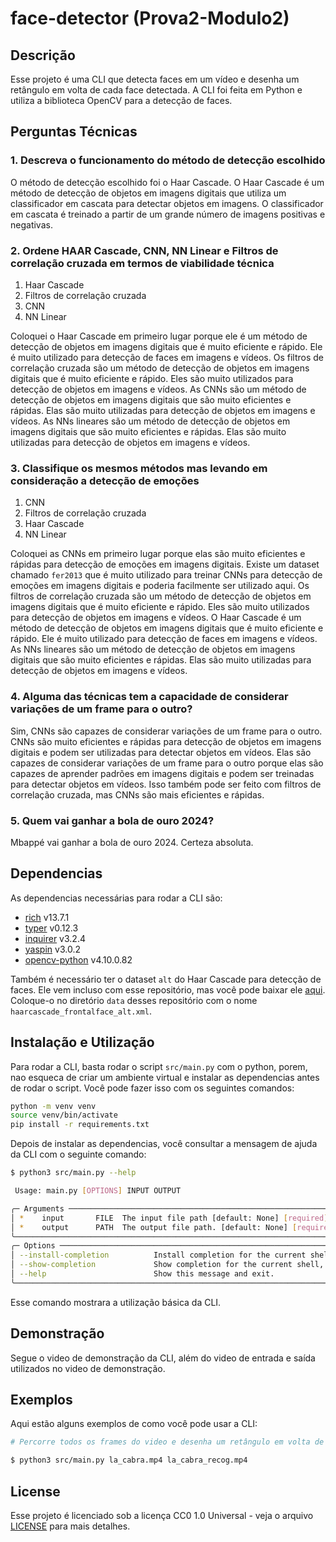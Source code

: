 # face-detector (Prova2-Modulo2)

## Descrição

Esse projeto é uma CLI que detecta faces em um vídeo e desenha um retângulo em volta de cada face detectada. A CLI foi feita em Python e utiliza a biblioteca OpenCV para a detecção de faces.

## Perguntas Técnicas

### 1. Descreva o funcionamento do método de detecção escolhido

O método de detecção escolhido foi o Haar Cascade. O Haar Cascade é um método de detecção de objetos em imagens digitais que utiliza um classificador em cascata para detectar objetos em imagens. O classificador em cascata é treinado a partir de um grande número de imagens positivas e negativas.

### 2. Ordene HAAR Cascade, CNN, NN Linear e Filtros de correlação cruzada em termos de viabilidade técnica

1. Haar Cascade
2. Filtros de correlação cruzada
3. CNN
4. NN Linear

Coloquei o Haar Cascade em primeiro lugar porque ele é um método de detecção de objetos em imagens digitais que é muito eficiente e rápido. Ele é muito utilizado para detecção de faces em imagens e vídeos. Os filtros de correlação cruzada são um método de detecção de objetos em imagens digitais que é muito eficiente e rápido. Eles são muito utilizados para detecção de objetos em imagens e vídeos. As CNNs são um método de detecção de objetos em imagens digitais que são muito eficientes e rápidas. Elas são muito utilizadas para detecção de objetos em imagens e vídeos. As NNs lineares são um método de detecção de objetos em imagens digitais que são muito eficientes e rápidas. Elas são muito utilizadas para detecção de objetos em imagens e vídeos.

### 3. Classifique os mesmos métodos mas levando em consideração a detecção de emoções

1. CNN
2. Filtros de correlação cruzada
3. Haar Cascade
4. NN Linear

Coloquei as CNNs em primeiro lugar porque elas são muito eficientes e rápidas para detecção de emoções em imagens digitais. Existe um dataset chamado `fer2013` que é muito utilizado para treinar CNNs para detecção de emoções em imagens digitais e poderia facilmente ser utilizado aqui. Os filtros de correlação cruzada são um método de detecção de objetos em imagens digitais que é muito eficiente e rápido. Eles são muito utilizados para detecção de objetos em imagens e vídeos. O Haar Cascade é um método de detecção de objetos em imagens digitais que é muito eficiente e rápido. Ele é muito utilizado para detecção de faces em imagens e vídeos. As NNs lineares são um método de detecção de objetos em imagens digitais que são muito eficientes e rápidas. Elas são muito utilizadas para detecção de objetos em imagens e vídeos.

### 4. Alguma das técnicas tem a capacidade de considerar variações de um frame para o outro?

Sim, CNNs são capazes de considerar variações de um frame para o outro. CNNs são muito eficientes e rápidas para detecção de objetos em imagens digitais e podem ser utilizadas para detectar objetos em vídeos. Elas são capazes de considerar variações de um frame para o outro porque elas são capazes de aprender padrões em imagens digitais e podem ser treinadas para detectar objetos em vídeos. Isso também pode ser feito com filtros de correlação cruzada, mas CNNs são mais eficientes e rápidas.

### 5. Quem vai ganhar a bola de ouro 2024?

Mbappé vai ganhar a bola de ouro 2024. Certeza absoluta.

## Dependencias

As dependencias necessárias para rodar a CLI são:

- [rich](https://pypi.org/project/rich/) v13.7.1
- [typer](https://pypi.org/project/typer/) v0.12.3
- [inquirer](https://pypi.org/project/inquirer/) v3.2.4
- [yaspin](https://pypi.org/project/yaspin/) v3.0.2
- [opencv-python](https://pypi.org/project/opencv-python/) v4.10.0.82

Também é necessário ter o dataset `alt` do Haar Cascade para detecção de faces. Ele vem incluso com esse repositório, mas você pode baixar ele [aqui](https://github.com/opencv/opencv/blob/master/data/haarcascades/haarcascade_frontalface_alt.xml). Coloque-o no diretório `data` desses repositório com o nome `haarcascade_frontalface_alt.xml`.

## Instalação e Utilização

Para rodar a CLI, basta rodar o script `src/main.py` com o python, porem, nao esqueca de criar um ambiente virtual e instalar as dependencias antes de rodar o script. Você pode fazer isso com os seguintes comandos:

```bash
python -m venv venv
source venv/bin/activate
pip install -r requirements.txt
```

Depois de instalar as dependencias, você consultar a mensagem de ajuda da CLI com o seguinte comando:

```bash
$ python3 src/main.py --help

 Usage: main.py [OPTIONS] INPUT OUTPUT

╭─ Arguments ────────────────────────────────────────────────────────────────────────────────────────────────────────────────────────────────╮
│ *    input       FILE  The input file path [default: None] [required]                                                                      │
│ *    output      PATH  The output file path. [default: None] [required]                                                                    │
╰────────────────────────────────────────────────────────────────────────────────────────────────────────────────────────────────────────────╯
╭─ Options ──────────────────────────────────────────────────────────────────────────────────────────────────────────────────────────────────╮
│ --install-completion          Install completion for the current shell.                                                                    │
│ --show-completion             Show completion for the current shell, to copy it or customize the installation.                             │
│ --help                        Show this message and exit.                                                                                  │
╰────────────────────────────────────────────────────────────────────────────────────────────────────────────────────────────────────────────╯
```

Esse comando mostrara a utilização básica da CLI.

## Demonstração

Segue o video de demonstração da CLI, além do video de entrada e saída utilizados no video de demonstração.

## Exemplos

Aqui estão alguns exemplos de como você pode usar a CLI:

```bash
# Percorre todos os frames do video e desenha um retângulo em volta de cada face detectada

$ python3 src/main.py la_cabra.mp4 la_cabra_recog.mp4
```

## License

Esse projeto é licenciado sob a licença CC0 1.0 Universal - veja o arquivo [LICENSE](LICENSE) para mais detalhes.
